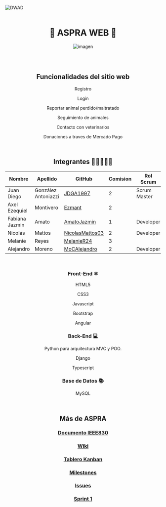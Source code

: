 ![DWAD](https://github.com/JDGA1997/ASPRA-Movil/assets/105946879/4bd8b57c-8cb3-4d67-92a8-bc83ac8733f4)
<br></br>

<div align="center">

# 🐾 ASPRA WEB 🐾
![imagen](https://github.com/JDGA1997/ASPRA-Movil/assets/105946879/e1aedf58-d0d0-49da-8b61-d08e8a653fb6)

<br>

<br />
 
## Funcionalidades del sitio web

Registro

Login

Reportar animal perdido/maltratado

Seguimiento de animales

Contacto con veterinarios

Donaciones a traves de Mercado Pago

<br>

## Integrantes  👩‍💻👨🏼‍💻

| Nombre          | Apellido            | GitHub                                                | Comision |    Rol Scrum    |
|-----------------|---------------------|-------------------------------------------------------|----------|-----------------|
| Juan Diego      | González Antoniazzi | [JDGA1997](https://github.com/JDGA1997)               |   2      |  Scrum Master   |
| Axel Ezequiel   | Montivero           | [Ezmant](https://github.com/Ezmant)                   |   2      |        |
| Fabiana Jazmin  | Amato               | [AmatoJazmin](https://github.com/AmatoJazmin)         |   1      |   Developer     |
| Nicolás         | Mattos              | [NicolasMattos03](https://github.com/NicolasMattos03) |   2      |   Developer     |
| Melanie         | Reyes               | [MelanieR24](https://github.com/MelanieR24)           |   3      |        |
| Alejandro       |     Moreno          | [MoCAlejandro](https://github.com/MoCAlejandro)       |   2      |   Developer     |
  




<br>

### Front-End ⚛️

HTML5

CSS3

Javascript

Bootstrap

Angular

### Back-End 💻
Python para arquitectura MVC y POO.

Django

Typescript

### Base de Datos 📚
MySQL

<br>

## Más de ASPRA

### [Documento IEEE830](https://docs.google.com/document/d/1yoGYpTMU1NPqZDSuM2iEQeQGeHVx1eCX/edit?usp=sharing&ouid=103416615054896105402&rtpof=true&sd=true)

### [Wiki](https://github.com/AS-PR-A/ASPRA-Web/wiki)

### [Tablero Kanban](https://github.com/orgs/AS-PR-A/projects/8/views/1)

### [Milestones](https://github.com/AS-PR-A/ASPRA-Web/milestones)

### [Issues](https://github.com/AS-PR-A/ASPRA-Web/issues)

### [Sprint 1](https://github.com/AS-PR-A/ASPRA-Web/milestone/1)

</div>
